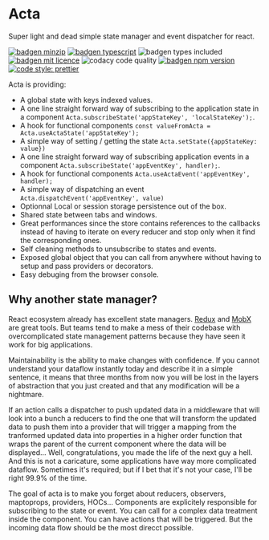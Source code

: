 # Acta

Super light and dead simple state manager and event dispatcher for react.

[![badgen minzip](https://badgen.net/bundlephobia/minzip/acta)](https://bundlephobia.com/result?p=acta)
[![badgen typescript](https://badgen.net/badge/icon/typescript?icon=typescript&label)](https://www.typescriptlang.org/)
![badgen types included](https://badgen.net/npm/types/acta)
[![badgen mit licence](https://badgen.net/badge/license/MIT/blue)](https://en.wikipedia.org/wiki/MIT_License)
![codacy code quality](https://api.codacy.com/project/badge/Grade/73e7fdaa376448c2835a23c3f4749c8f)
[![badgen npm version](https://badgen.net/npm/v/acta)](https://www.npmjs.com/package/acta)
[![code style: prettier](https://img.shields.io/badge/code_style-prettier-ff69b4.svg)](https://github.com/prettier/prettier)

Acta is providing:

- A global state with keys indexed values.
- A one line straight forward way of subscribing to the application state in a component `Acta.subscribeState('appStateKey', 'localStateKey');`.
- A hook for functional components `const valueFromActa = Acta.useActaState('appStateKey');`
- A simple way of setting / getting the state `Acta.setState({appStateKey: value})`
- A one line straight forward way of subscribing application events in a component `Acta.subscribeState('appEventKey', handler);`.
- A hook for functional components `Acta.useActaEvent('appEventKey', handler);`
- A simple way of dispatching an event `Acta.dispatchEvent('appEventKey', value)`
- Optionnal Local or session storage persistence out of the box.
- Shared state between tabs and windows.
- Great performances since the store contains references to the callbacks instead of having to iterate on every reducer and stop only when it find the corresponding ones.
- Self cleaning methods to unsubscribe to states and events.
- Exposed global object that you can call from anywhere without having to setup and pass providers or decorators.
- Easy debuging from the browser console.

## Why another state manager?

React ecosystem already has excellent state managers. [Redux](https://redux.js.org/) and [MobX](https://mobx.js.org/README.html) are great tools. But teams tend to make a mess of their codebase with overcomplicated state management patterns because they have seen it work for big applications.

Maintainability is the ability to make changes with confidence. If you cannot understand your dataflow instantly today and describe it in a simple sentence, it means that three months from now you will be lost in the layers of abstraction that you just created and that any modification will be a nightmare.

If an action calls a dispatcher to push updated data in a middleware that will look into a bunch a reducers to find the one that will transform the updated data to push them into a provider that will trigger a mapping from the tranformed updated data into properties in a higher order function that wraps the parent of the current component where the data will be displayed... Well, congratulations, you made the life of the next guy a hell. And this is not a caricature, some applications have way more complicated dataflow. Sometimes it's required; but if I bet that it's not your case, I'll be right 99.9% of the time.

The goal of acta is to make you forget about reducers, observers, maptoprops, providers, HOCs... Components are explicitely responsible for subscribing to the state or event. You can call for a complex data treatment inside the component. You can have actions that will be triggered. But the incoming data flow should be the most direcct possible.
